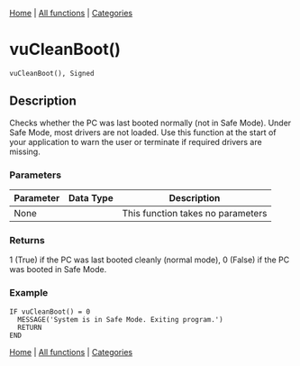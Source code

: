 [Home](../index.md) | [All functions](index.md) | [Categories](../categories/index.md)

# vuCleanBoot()

```Prototype
vuCleanBoot(), Signed
```


## Description
Checks whether the PC was last booted normally (not in Safe Mode). Under Safe Mode, most drivers are not loaded. Use this function at the start of your application to warn the user or terminate if required drivers are missing.

### Parameters

| Parameter | Data Type | Description |
|-----------|-----------|-------------|
| None      |          | This function takes no parameters |

### Returns
1 (True) if the PC was last booted cleanly (normal mode), 0 (False) if the PC was booted in Safe Mode.

### Example

```Clarion
IF vuCleanBoot() = 0
  MESSAGE('System is in Safe Mode. Exiting program.')
  RETURN
END
```

[Home](../index.md) | [All functions](index.md) | [Categories](../categories/index.md)
